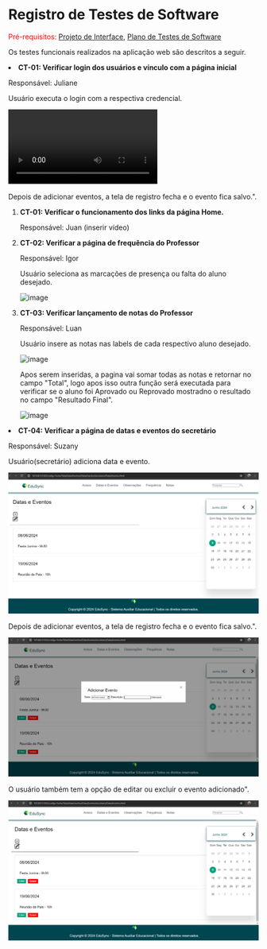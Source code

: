 # Registro de Testes de Software

<span style="color:red">Pré-requisitos: <a href="https://github.com/ICEI-PUC-Minas-PMV-ADS/pmv-ads-2024-1-e1-proj-web-t5-pmv-ads-2024-1-e1-projedusync/blob/main/documentos/04-Projeto%20de%20Interface.md"> Projeto de Interface</a></span>, <a href="https://github.com/ICEI-PUC-Minas-PMV-ADS/pmv-ads-2024-1-e1-proj-web-t5-pmv-ads-2024-1-e1-projedusync/blob/main/documentos/07-Plano%20de%20Testes%20de%20Software.md"> Plano de Testes de Software</a>

Os testes funcionais realizados na aplicação web são descritos a seguir.

<li>
  <b>CT-01: Verificar login dos usuários e vínculo com a página inicial</b>
 
  Responsável: Juliane
<p> Usuário executa o login com a respectiva credencial.</p>

 ![image](https://github.com/ICEI-PUC-Minas-PMV-ADS/pmv-ads-2024-1-e1-proj-web-t5-pmv-ads-2024-1-e1-projedusync/blob/main/documentos/img/Edusync/testeLoginEduSync.mp4)
 
  <p> Depois de adicionar eventos, a tela de registro fecha e o evento fica salvo.".</p>
  


 
</li>

<ol>
  <li> <b>CT-01: Verificar o funcionamento dos links da página Home.</b>
    
  Responsável: Juan
     (inserir vídeo) 
     
  </li>

  <li><b>CT-02: Verificar a página de frequência do Professor</b>

  Responsável: Igor
  
 <p> Usuário seleciona as marcações de presença ou falta do aluno desejado.</p>  
 
![image](https://github.com/ICEI-PUC-Minas-PMV-ADS/pmv-ads-2024-1-e1-proj-web-t5-pmv-ads-2024-1-e1-projedusync/assets/164660499/9c383ff1-67d8-4205-9105-461c2f367859)


 
  </li>
  <li><b>CT-03: Verificar lançamento de notas do Professor</b>

  Responsável: Luan
  
  <p> Usuário insere as notas nas labels de cada respectivo aluno desejado.</p>
 
  ![image](https://github.com/ICEI-PUC-Minas-PMV-ADS/pmv-ads-2024-1-e1-proj-web-t5-pmv-ads-2024-1-e1-projedusync/assets/62348524/90665a01-e231-4608-a948-162adbc36327)

  <p> Apos serem inseridas, a pagina vai somar todas as notas e retornar no campo "Total", logo apos isso outra função será executada para verificar se o aluno foi Aprovado ou Reprovado mostradno o resultado no campo "Resultado Final".</p>
 
  ![image](https://github.com/ICEI-PUC-Minas-PMV-ADS/pmv-ads-2024-1-e1-proj-web-t5-pmv-ads-2024-1-e1-projedusync/assets/62348524/9fc8eb8a-7545-4f9c-a97e-9862c09862e1)

  </li>
</ol>

<li>
  <b>CT-04: Verificar a página de datas e eventos do secretário</b>
 
  Responsável: Suzany
<p> Usuário(secretário) adiciona data e evento.</p>

  ![image](https://raw.githubusercontent.com/ICEI-PUC-Minas-PMV-ADS/pmv-ads-2024-1-e1-proj-web-t5-pmv-ads-2024-1-e1-projedusync/main/documentos/img/Edusync/DatasEventos1.png)
 
  <p> Depois de adicionar eventos, a tela de registro fecha e o evento fica salvo.".</p>
  
  ![image](https://raw.githubusercontent.com/ICEI-PUC-Minas-PMV-ADS/pmv-ads-2024-1-e1-proj-web-t5-pmv-ads-2024-1-e1-projedusync/main/documentos/img/Edusync/DatasEventos3.png)
<p> O usuário também tem a opção de editar ou excluir o evento adicionado".</p>

  ![image](https://raw.githubusercontent.com/ICEI-PUC-Minas-PMV-ADS/pmv-ads-2024-1-e1-proj-web-t5-pmv-ads-2024-1-e1-projedusync/main/documentos/img/Edusync/DatasEventos2.png)
</li>

